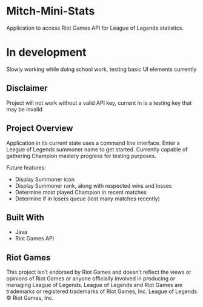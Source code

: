 # Mitch-Mini-Stats
Application to access Riot Games API for League of Legends statistics.

# In development
Slowly working while doing school work, testing basic UI elements currently

## Disclaimer
Project will not work without a valid API key, current in is a testing key that may be invalid

## Project Overview
Application in its current state uses a command line interface. Enter a League of Legends summoner name to get started.
Currently capable of gathering Champion mastery progress for testing purposes.

Future features:
* Display Summoner icon
* Display Summoner rank, along with respected wins and losses
* Determine most played Champion in recent matches
* Determine if in losers queue (lost many matches recently)

## Built With

* Java
* Riot Games API

## Riot Games

This project isn’t endorsed by Riot Games and doesn’t reflect the views or opinions of Riot Games
or anyone officially involved in producing or managing League of Legends. League of Legends and Riot Games are
trademarks or registered trademarks of Riot Games, Inc. League of Legends © Riot Games, Inc.

